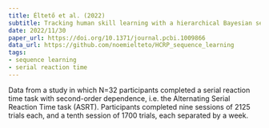 ```yaml
---
title: Éltető et al. (2022)
subtitle: Tracking human skill learning with a hierarchical Bayesian sequence model
date: 2022/11/30
paper_url: https://doi.org/10.1371/journal.pcbi.1009866
data_url: https://github.com/noemielteto/HCRP_sequence_learning
tags:
- sequence learning
- serial reaction time
---
```


Data from a study in which N=32 participants completed a serial reaction time task with second-order dependence, i.e. the Alternating Serial Reaction Time task (ASRT). Participants completed nine sessions of 2125 trials each, and a tenth session of 1700 trials, each separated by a week.

